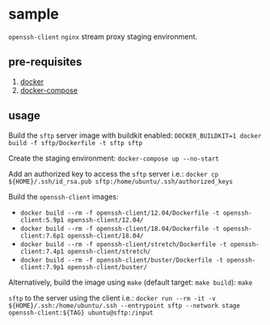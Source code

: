 # sample

`openssh-client` `nginx` stream proxy staging environment.

## pre-requisites

1. [docker](https://docs.docker.com/install/linux/docker-ce/ubuntu/ "docker")
2. [docker-compose](https://docs.docker.com/compose/install/ "docker-compose")

## usage

Build the `sftp` server image with buildkit enabled: `DOCKER_BUILDKIT=1 docker build -f sftp/Dockerfile -t sftp sftp`

Create the staging environment: `docker-compose up --no-start`

Add an authorized key to access the `sftp` server i.e.: `docker cp ${HOME}/.ssh/id_rsa.pub sftp:/home/ubuntu/.ssh/authorized_keys`

Build the `openssh-client` images:
- `docker build --rm -f openssh-client/12.04/Dockerfile -t openssh-client:5.9p1 openssh-client/12.04/`
- `docker build --rm -f openssh-client/18.04/Dockerfile -t openssh-client:7.6p1 openssh-client/18.04/`
- `docker build --rm -f openssh-client/stretch/Dockerfile -t openssh-client:7.4p1 openssh-client/stretch/`
- `docker build --rm -f openssh-client/buster/Dockerfile -t openssh-client:7.9p1 openssh-client/buster/`

Alternatively, build the image using `make` (default target: `make build`): `make`

`sftp` to the server using the client i.e.: `docker run --rm -it -v ${HOME}/.ssh:/home/ubuntu/.ssh --entrypoint sftp --network stage openssh-client:${TAG} ubuntu@sftp:/input`
